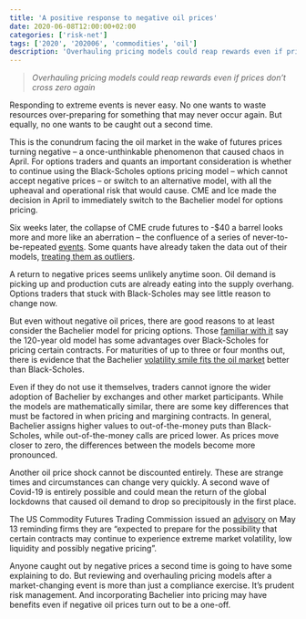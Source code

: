 ```yaml
---
title: 'A positive response to negative oil prices'
date: 2020-06-08T12:00:00+02:00
categories: ['risk-net']
tags: ['2020', '202006', 'commodities', 'oil']
description: 'Overhauling pricing models could reap rewards even if prices don’t cross zero again'
---
```


> _Overhauling pricing models could reap rewards even if prices don’t cross zero again_

Responding to extreme events is never easy. No one wants to waste resources over-preparing for something that may never occur again. But equally, no one wants to be caught out a second time.

This is the conundrum facing the oil market in the wake of futures prices turning negative – a once-unthinkable phenomenon that caused chaos in April. For options traders and quants an important consideration is whether to continue using the Black-Scholes options pricing model – which cannot accept negative prices – or switch to an alternative model, with all the upheaval and operational risk that would cause. CME and Ice made the decision in April to immediately switch to the Bachelier model for options pricing.

Six weeks later, the collapse of CME crude futures to -$40 a barrel looks more and more like an aberration – the confluence of a series of never-to-be-repeated [events](https://www.risk.net/investing/7536946/negative-oil-prices-put-spotlight-on-investors). Some quants have already taken the data out of their models, [treating them as outliers](https://www.risk.net/investing/7545926/quants-puzzle-over-how-to-handle-negative-oil-prices).

A return to negative prices seems unlikely anytime soon. Oil demand is picking up and production cuts are already eating into the supply overhang. Options traders that stuck with Black-Scholes may see little reason to change now.

But even without negative oil prices, there are good reasons to at least consider the Bachelier model for pricing options. Those [familiar with it](https://www.risk.net/derivatives/7545351/podcast-kaminski-and-ronn-on-negative-oil-and-options-pricing) say the 120-year old model has some advantages over Black-Scholes for pricing certain contracts. For maturities of up to three or four months out, there is evidence that the Bachelier [volatility smile fits the oil market](https://www.risk.net/commodities/7546071/bachelier-a-strange-new-world-for-oil-options) better than Black-Scholes.

Even if they do not use it themselves, traders cannot ignore the wider adoption of Bachelier by exchanges and other market participants. While the models are mathematically similar, there are some key differences that must be factored in when pricing and margining contracts. In general, Bachelier assigns higher values to out-of-the-money puts than Black-Scholes, while out-of-the-money calls are priced lower. As prices move closer to zero, the differences between the models become more pronounced.

Another oil price shock cannot be discounted entirely. These are strange times and circumstances can change very quickly. A second wave of Covid-19 is entirely possible and could mean the return of the global lockdowns that caused oil demand to drop so precipitously in the first place.

The US Commodity Futures Trading Commission issued an [advisory](https://www.cftc.gov/LawRegulation/CFTCStaffLetters/letters.htm?field_csl_letter_types_target_id%5B%5D=711&mod=article_inline) on May 13 reminding firms they are “expected to prepare for the possibility that certain contracts may continue to experience extreme market volatility, low liquidity and possibly negative pricing”.

Anyone caught out by negative prices a second time is going to have some explaining to do. But reviewing and overhauling pricing models after a market-changing event is more than just a compliance exercise. It’s prudent risk management. And incorporating Bachelier into pricing may have benefits even if negative oil prices turn out to be a one-off.

